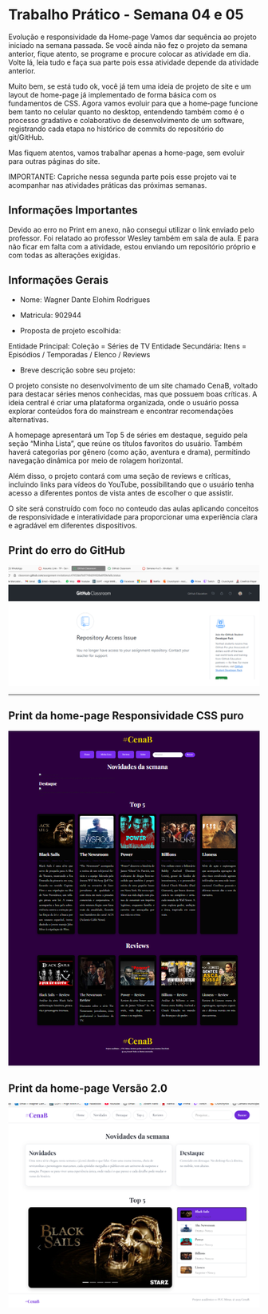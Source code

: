 # Trabalho Prático - Semana 04 e 05

Evolução e responsividade da Home-page
Vamos dar sequência ao projeto iniciado na semana passada. Se você ainda não fez o projeto da semana anterior, fique atento, se programe e procure colocar as atividade em dia. Volte lá, leia tudo e faça sua parte pois essa atividade depende da atividade anterior.

Muito bem, se está tudo ok, você já tem uma ideia de projeto de site e um layout de home-page já implementado de forma básica com os fundamentos de CSS. Agora vamos evoluir para que a home-page funcione bem tanto no celular quanto no desktop, entendendo também como é o processo gradativo e colaborativo de desenvolvimento de um software, registrando cada etapa no histórico de commits do repositório do git/GitHub.

Mas fiquem atentos, vamos trabalhar apenas a home-page, sem evoluir para outras páginas do site. 

IMPORTANTE: Capriche nessa segunda parte pois esse projeto vai te acompanhar nas atividades práticas das próximas semanas. 

## Informações Importantes

Devido ao erro no Print em anexo, não consegui utilizar o link enviado pelo professor. Foi relatado ao professor Wesley também em sala de aula. E para não ficar em falta com a atividade, estou enviando um repositório próprio e com todas as alterações exigidas.


## Informações Gerais

- Nome: Wagner Dante Elohim Rodrigues
- Matricula: 902944

- Proposta de projeto escolhida:

Entidade Principal: Coleção = Séries de TV
Entidade Secundária: Itens = Episódios / Temporadas / Elenco / Reviews


- Breve descrição sobre seu projeto:

O projeto consiste no desenvolvimento de um site chamado CenaB, voltado para destacar séries menos conhecidas, mas que possuem boas críticas. A ideia central é criar uma plataforma organizada, onde o usuário possa explorar conteúdos fora do mainstream e encontrar recomendações alternativas.

A homepage apresentará um Top 5 de séries em destaque, seguido pela seção “Minha Lista”, que reúne os títulos favoritos do usuário. Também haverá categorias por gênero (como ação, aventura e drama), permitindo navegação dinâmica por meio de rolagem horizontal.

Além disso, o projeto contará com uma seção de reviews e críticas, incluindo links para vídeos do YouTube, possibilitando que o usuário tenha acesso a diferentes pontos de vista antes de escolher o que assistir.

O site será construído com foco no conteudo das aulas aplicando conceitos de responsividade e interatividade para proporcionar uma experiência clara e agradável em diferentes dispositivos.

## Print do erro do GitHub
<img src="Prints/Erro GIT HUB.png" alt="Erro GIt HUB"/>

---

## Print da home-page Responsividade CSS puro
<img src="Prints/CSS PURO.png" alt="CSS PURO">

## Print da home-page Versão 2.0 
<img src="Prints/Versao 2.0.png" alt="Versao 2.0">







